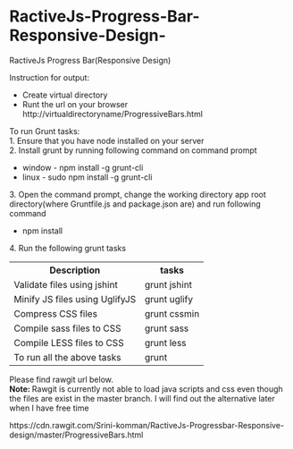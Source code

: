 # RactiveJs-Progress-Bar-Responsive-Design-
RactiveJs Progress Bar(Responsive Design)

Instruction for output:
<ul>
<li>Create virtual directory</li>
<li>Runt the url on your browser http://virtualdirectoryname/ProgressiveBars.html</li>
</ul>
To run Grunt tasks:<br>
1. Ensure that you have node installed on your server<br>
2. Install grunt by running following command on command prompt<br>
   <ul>
   <li>window - npm install -g grunt-cli</li>
   <li>linux - sudo npm install -g grunt-cli</li>
   </ul>
3. Open the command prompt, change the working directory app root directory(where Gruntfile.js and package.json are) and run following command<br>
   <ul><li>npm install</li></ul>
4. Run the following grunt tasks<br>
   <table>
     <tr>
     <th>Description</th>
     <th>tasks</th>
     </tr>
     <tr>
      <td>Validate files using jshint</td>
      <td>grunt jshint</td>
     </tr>
     <tr>
      <td>Minify JS files using UglifyJS</td>
      <td>grunt uglify</td>
     </tr>
     <tr>
      <td>Compress CSS files</td>
      <td>grunt cssmin</td>
     </tr>
     <tr>
      <td>Compile sass files to CSS</td>
      <td>grunt sass</td>
     </tr>
     <tr>
      <td>Compile LESS files to CSS</td>
      <td>grunt less</td>
     </tr>
     <tr>
      <td>To run all the above tasks</td>
      <td>grunt</td>
     </tr>
   </table>
<p>
Please find rawgit url below. <br><b>Note: </b>Rawgit is currently not able to load java scripts and css even though the files are exist in the master branch. I will find out the alternative later when I have free time
</p>
https://cdn.rawgit.com/Srini-komman/RactiveJs-Progressbar-Responsive-design/master/ProgressiveBars.html
   


 
